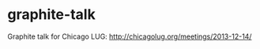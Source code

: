 graphite-talk
=============

Graphite talk for Chicago LUG: http://chicagolug.org/meetings/2013-12-14/
